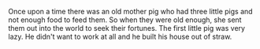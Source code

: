 Once upon a time there was an old mother pig who had three little pigs and not enough food to feed them. So when they were old enough, she sent them out into the world to seek their fortunes.
The first little pig was very lazy. He didn't want to work at all and he built his house out of straw.